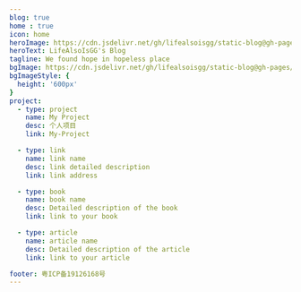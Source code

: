 ```yaml
---
blog: true
home : true
icon: home
heroImage: https://cdn.jsdelivr.net/gh/lifealsoisgg/static-blog@gh-pages/heroImage.png
heroText: LifeAlsoIsGG's Blog
tagline: We found hope in hopeless place
bgImage: https://cdn.jsdelivr.net/gh/lifealsoisgg/static-blog@gh-pages/bgImage.jpg
bgImageStyle: {
  height: '600px'
}
project:
  - type: project
    name: My Project
    desc: 个人项目
    link: My-Project

  - type: link
    name: link name
    desc: link detailed description
    link: link address

  - type: book
    name: book name
    desc: Detailed description of the book
    link: link to your book

  - type: article
    name: article name
    desc: Detailed description of the article
    link: link to your article

footer: 粤ICP备19126168号
---
```


